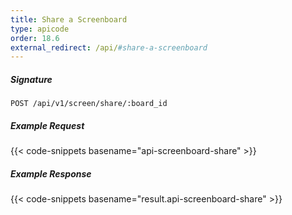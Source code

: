 ```yaml
---
title: Share a Screenboard
type: apicode
order: 18.6
external_redirect: /api/#share-a-screenboard
---
```


##### Signature

`POST /api/v1/screen/share/:board_id`

##### Example Request

{{< code-snippets basename="api-screenboard-share" >}}

##### Example Response

{{< code-snippets basename="result.api-screenboard-share" >}}
